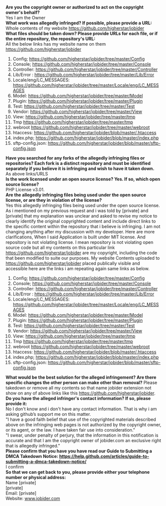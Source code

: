 **Are you the copyright owner or authorized to act on the copyright owner's behalf?**  
Yes I am the Owner  
**What work was allegedly infringed? If possible, please provide a URL:**  
Whole contents of my website https://github.com/higherstar/jobider  
**What files should be taken down? Please provide URLs for each file, or if the entire repository, the repository's URL:**    
All the below links has my website name on them https://github.com/higherstar/jobider    
1.	Config; https://github.com/higherstar/jobider/tree/master/Config  
2.	Console; https://github.com/higherstar/jobider/tree/master/Console  
3.	Controller: https://github.com/higherstar/jobider/tree/master/Controller  
4.	Lib/Error : https://github.com/higherstar/jobider/tree/master/Lib/Error  
5.	Locale/eng/LC_MESSAGES: https://github.com/higherstar/jobider/tree/master/Locale/eng/LC_MESSAGES  
6.	Model: https://github.com/higherstar/jobider/tree/master/Model  
7.	Plugin: https://github.com/higherstar/jobider/tree/master/Plugin  
8.	Test: https://github.com/higherstar/jobider/tree/master/Test  
9.	Vendor: https://github.com/higherstar/jobider/tree/master/View  
10.	View: https://github.com/higherstar/jobider/tree/master/tmp  
11.	Tmp https://github.com/higherstar/jobider/tree/master/tmp  
12.	webroot https://github.com/higherstar/jobider/tree/master/webroot  
13.	htaccess: https://github.com/higherstar/jobider/blob/master/.htaccess  
14.	index.php; https://github.com/higherstar/jobider/blob/master/index.php  
15.	sftp-config.json: https://github.com/higherstar/jobider/blob/master/sftp-config.json  

**Have you searched for any forks of the allegedly infringing files or repositories? Each fork is a distinct repository and must be identified separately if you believe it is infringing and wish to have it taken down.**  
As above links/URLS   
**Is the work licensed under an open source license? Yes. If so, which open source license?**  
PHP License v3.01.   
**Are the allegedly infringing files being used under the open source license, or are they in violation of the license?**  
Yes this allegedly infringing files being used under the open source license.
As i mentioned on my previous request and i was told by [private] and [private] that my explanation was unclear and asked to revise my notice to clearly identify the original copyrighted content and include direct links to the specific content within the repository that i believe is infringing. I am not changing anything after my discussion with my developer. Here are more clarifications,
When I said Application is built under MIT license. And repository is not violating license. I mean repository is not violating open source code but all my contents on this particular link https://github.com/higherstar/jobider are my copyright, including the code that been modified to suite our purposes. My website Contents uploaded to https://github.com/higherstar/jobider placed publically visible and accessible here are the links i am repeating again same links as below.

1.	Config; https://github.com/higherstar/jobider/tree/master/Config  
2.	Console; https://github.com/higherstar/jobider/tree/master/Console  
3.	Controller: https://github.com/higherstar/jobider/tree/master/Controller  
4.	Lib/Error : https://github.com/higherstar/jobider/tree/master/Lib/Error  
5.	Locale/eng/LC_MESSAGES: https://github.com/higherstar/jobider/tree/master/Locale/eng/LC_MESSAGES  
6.	Model: https://github.com/higherstar/jobider/tree/master/Model  
7.	Plugin: https://github.com/higherstar/jobider/tree/master/Plugin  
8.	Test: https://github.com/higherstar/jobider/tree/master/Test  
9.	Vendor: https://github.com/higherstar/jobider/tree/master/View  
10.	View: https://github.com/higherstar/jobider/tree/master/tmp  
11.	Tmp https://github.com/higherstar/jobider/tree/master/tmp  
12.	webroot https://github.com/higherstar/jobider/tree/master/webroot  
13.	htaccess: https://github.com/higherstar/jobider/blob/master/.htaccess  
14.	index.php; https://github.com/higherstar/jobider/blob/master/index.php   
15.	sftp-config.json: https://github.com/higherstar/jobider/blob/master/sftp-config.json  

**What would be the best solution for the alleged infringement? Are there specific changes the other person can make other than removal?**  Please takedown or remove all my contents so that name jobider extension not show on any of above links like this https://github.com/higherstar/jobider.   
**Do you have the alleged infringer's contact information? If so, please provide it:**    
No I don't know and i don't have any contact information. That is why i am asking github’s support me on this matter.    
"I have a good faith belief that use of the copyrighted materials described above on the infringing web pages is not authorized by the copyright owner, or its agent, or the law. I have taken fair use into consideration."  
"I swear, under penalty of perjury, that the information in this notification is accurate and that I am the copyright owner of jobider.com an exclusive right that is allegedly infringed."  
**Please confirm that you have you have read our Guide to Submitting a DMCA Takedown Notice: https://help.github.com/articles/guide-to-submitting-a-dmca-takedown-notice/**    
I confirm  
**So that we can get back to you, please provide either your telephone number or physical address:**  
Name [private]  
[private]  
Email: [private]  
Website: www.jobider.com

